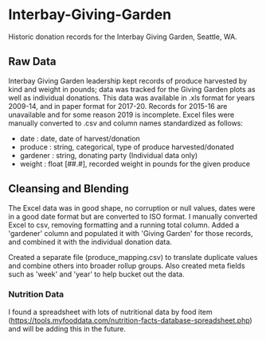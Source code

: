 # Interbay-Giving-Garden
Historic donation records for the Interbay Giving Garden, Seattle, WA. 

## Raw Data
Interbay Giving Garden leadership kept records of produce harvested by kind and weight in pounds; data was tracked for the Giving Garden plots as well as individual donations. This data was available in .xls format for years 2009-14, and in paper format for 2017-20. Records for 2015-16 are unavailable and for some reason 2019 is incomplete. Excel files were manually converted to .csv and column names standardized as follows:

- date : date, date of harvest/donation
- produce : string, categorical, type of produce harvested/donated
- gardener : string, donating party (Individual data only)
- weight : float [##.#], recorded weight in pounds for the given produce

## Cleansing and Blending
The Excel data was in good shape, no corruption or null values, dates were in a good date format but are converted to ISO format. I manually converted Excel to csv, removing formatting and a running total column. Added a 'gardener' column and populated it with 'Giving Garden' for those records, and combined it with the individual donation data.

Created a separate file (produce_mapping.csv) to translate duplicate values and combine others into broader rollup groups. Also created meta fields such as 'week' and 'year' to help bucket out the data.

### Nutrition Data
I found a spreadsheet with lots of nutritional data by food item (https://tools.myfooddata.com/nutrition-facts-database-spreadsheet.php) and will be adding this in the future.


